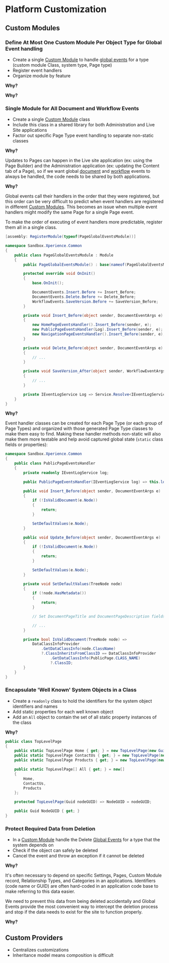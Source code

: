 # Platform Customization

## Custom Modules

### <EssentialIcon /> Define At Most One Custom Module Per Object Type for Global Event handling

- Create a single [Custom Module](https://docs.xperience.io/custom-development/creating-custom-modules) to handle [global events](https://docs.xperience.io/custom-development/handling-global-events/reference-global-system-events) for a type (custom module Class, system type, Page type)
- Register event handlers
- Organize module by feature

**Why?**

**Why?**

### <ConsiderIcon /> Single Module for All Document and Workflow Events

- Create a single [Custom Module](https://docs.xperience.io/custom-development/creating-custom-modules) class
- Include this class in a shared library for both Administration and Live Site applications
- Factor out specific Page Type event handling to separate non-static classes

**Why?**

Updates to Pages can happen in the Live site application (ex: using the Page Builder) and the Administration application
(ex: updating the Content tab of a Page), so if we want global [document](https://docs.xperience.io/custom-development/handling-global-events/reference-global-system-events#ReferenceGlobalsystemevents-DocumentEvents) and [workflow](https://docs.xperience.io/custom-development/handling-global-events/reference-global-system-events#ReferenceGlobalsystemevents-WorkflowEvents) events to always be handled, the code needs to be shared by both applications.

**Why?**

Global events call their handlers in the order that they were registered, but this order can be very difficult to predict
when event handlers are registered in different [Custom Modules](https://docs.xperience.io/custom-development/creating-custom-modules).
This becomes an issue when multiple event handlers might modify the same Page for a single Page event.

To make the order of executing of event handlers more predictable, register them all in a single class.

```csharp
[assembly: RegisterModule(typeof(PageGlobalEventsModule))]

namespace Sandbox.Xperience.Common
{
    public class PageGlobalEventsModule : Module
    {
        public PageGlobalEventsModule() : base(nameof(PageGlobalEventsModule)) { }

        protected override void OnInit()
        {
            base.OnInit();

            DocumentEvents.Insert.Before += Insert_Before;
            DocumentEvents.Delete.Before += Delete_Before;
            WorkflowEvents.SaveVersion.Before += SaveVersion_Before;
        }

        private void Insert_Before(object sender, DocumentEventArgs e)
        {
            new HomePageEventsHandler().Insert_Before(sender, e);
            new PublicPageEventsHandler(Log).Insert_Before(sender, e);
            new NavigationPageEventsHandler().Insert_Before(sender, e);
        }

        private void Delete_Before(object sender, DocumentEventArgs e)
        {
            // ...
        }

        private void SaveVersion_After(object sender, WorkflowEventArgs e)
        {
            // ...
        }

        private IEventLogService Log => Service.Resolve<IEventLogService>();
    }
}
```

**Why?**

Event handler classes can be created for each Page Type (or each group of Page Types) and organized with those generated Page Type classes to make them easy to find. Making these handler methods non-static will also make them more testable and help avoid captured global state (`static` class fields or properties):

```csharp
namespace Sandbox.Xperience.Common
{
    public class PublicPageEventsHandler
    {
        private readonly IEventLogService log;

        public PublicPageEventsHandler(IEventLogService log) => this.log = log;

        public void Insert_Before(object sender, DocumentEventArgs e)
        {
            if (!IsValidDocument(e.Node))
            {
                return;
            }

            SetDefaultValues(e.Node);
        }

        public void Update_Before(object sender, DocumentEventArgs e)
        {
            if (!IsValidDocument(e.Node))
            {
                return;
            }

            SetDefaultValues(e.Node);
        }

        private void SetDefaultValues(TreeNode node)
        {
            if (!node.HasMetadata())
            {
                return;
            }

            // Set DocumentPageTitle and DocumentPageDescription fields from base page fields

            // ...
        }

        private bool IsValidDocument(TreeNode node) =>
            DataClassInfoProvider
                .GetDataClassInfo(node.ClassName)
                ?.ClassInheritsFromClassID == DataClassInfoProvider
                    .GetDataClassInfo(PublicPage.CLASS_NAME)
                    ?.ClassID;
        }
    }
}
```

### <ConsiderIcon /> Encapsulate 'Well Known' System Objects in a Class

- Create a `readonly` class to hold the identifiers for the system object identifiers and names
- Add static properties for each well known object
- Add an `All` object to contain the set of all static property instances of the class

**Why?**

```csharp
public class TopLevelPage
{
    public static TopLevelPage Home { get; } = new TopLevelPage(new Guid("..."));
    public static TopLevelPage ContactUs { get; } = new TopLevelPage(new Guid("..."));
    public static TopLevelPage Products { get; } = new TopLevelPage(new Guid("..."));

    public static TopLevelPage[] All { get; } = new[]
    {
        Home,
        ContactUs,
        Products
    };

    protected TopLevelPage(Guid nodeGUID) => NodeGUID = nodeGUID;

    public Guid NodeGUID { get; }
}
```

### <EssentialIcon /> Protect Required Data from Deletion

- In a [Custom Module](https://docs.xperience.io/custom-development/creating-custom-modules) handle the Delete [Global Events](https://docs.xperience.io/custom-development/handling-global-events/reference-global-system-events) for a type that the system depends on
- Check if the object can safely be deleted
- Cancel the event and throw an exception if it cannot be deleted

**Why?**

It's often necessary to depend on specific Settings, Pages, Custom Module record, Relationship Types, and Categories in an applications. Identifiers (code name or GUID) are often hard-coded in an application code base to make referring to this
data easier.

We need to prevent this data from being deleted accidentally and Global Events provide the most convenient way to intercept
the deletion process and stop if the data needs to exist for the site to function properly.

**Why?**

## Custom Providers

- Centralizes customizations
- Inheritance model means composition is difficult
